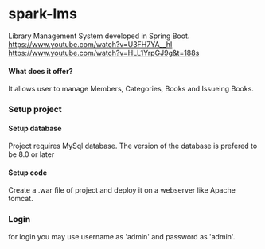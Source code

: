 # spark-lms
Library Management System developed in Spring Boot.
https://www.youtube.com/watch?v=U3FH7YA__hI
https://www.youtube.com/watch?v=HLL1YrpGJ9g&t=188s



#### What does it offer?
It allows user to manage Members, Categories, Books and Issueing Books.


### Setup project
#### Setup database
Project requires MySql database. The version of the database is prefered to be 8.0 or later
#### Setup code
Create a .war file of project and deploy it on a webserver like Apache tomcat.


### Login
for login you may use username as 'admin' and password as 'admin'.


